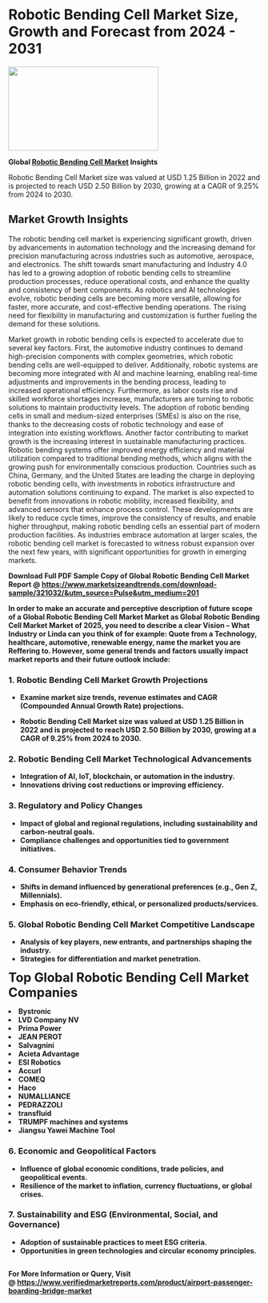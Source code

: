 <H1>Robotic Bending Cell Market Size, Growth and Forecast from 2024 - 2031</H1><img class="aligncenter size-medium wp-image-584254" src="https://thirdeyenews.in/wp-content/uploads/2024/09/Global-Market-Research-300x168.jpeg" alt="" width="300" height="168" /><p><strong>Global&nbsp;<a href="https://www.marketsizeandtrends.com/download-sample/321032/&amp;utm_source=Pulse&amp;utm_medium=201">Robotic Bending Cell Market</a> Insights</strong></p><p>Robotic Bending Cell Market size was valued at USD 1.25 Billion in 2022 and is projected to reach USD 2.50 Billion by 2030, growing at a CAGR of 9.25% from 2024 to 2030.</p><p><h2>Market Growth Insights</h2> <p>The robotic bending cell market is experiencing significant growth, driven by advancements in automation technology and the increasing demand for precision manufacturing across industries such as automotive, aerospace, and electronics. The shift towards smart manufacturing and Industry 4.0 has led to a growing adoption of robotic bending cells to streamline production processes, reduce operational costs, and enhance the quality and consistency of bent components. As robotics and AI technologies evolve, robotic bending cells are becoming more versatile, allowing for faster, more accurate, and cost-effective bending operations. The rising need for flexibility in manufacturing and customization is further fueling the demand for these solutions.</p> <p><strong></strong></p> <p>Market growth in robotic bending cells is expected to accelerate due to several key factors. First, the automotive industry continues to demand high-precision components with complex geometries, which robotic bending cells are well-equipped to deliver. Additionally, robotic systems are becoming more integrated with AI and machine learning, enabling real-time adjustments and improvements in the bending process, leading to increased operational efficiency. Furthermore, as labor costs rise and skilled workforce shortages increase, manufacturers are turning to robotic solutions to maintain productivity levels. The adoption of robotic bending cells in small and medium-sized enterprises (SMEs) is also on the rise, thanks to the decreasing costs of robotic technology and ease of integration into existing workflows. Another factor contributing to market growth is the increasing interest in sustainable manufacturing practices. Robotic bending systems offer improved energy efficiency and material utilization compared to traditional bending methods, which aligns with the growing push for environmentally conscious production. Countries such as China, Germany, and the United States are leading the charge in deploying robotic bending cells, with investments in robotics infrastructure and automation solutions continuing to expand. The market is also expected to benefit from innovations in robotic mobility, increased flexibility, and advanced sensors that enhance process control. These developments are likely to reduce cycle times, improve the consistency of results, and enable higher throughput, making robotic bending cells an essential part of modern production facilities. As industries embrace automation at larger scales, the robotic bending cell market is forecasted to witness robust expansion over the next few years, with significant opportunities for growth in emerging markets. <p><strong></p><p><span class=""><strong>Download Full PDF Sample Copy of Global Robotic Bending Cell Market Report</strong> @ <a href="https://www.marketsizeandtrends.com/download-sample/321032/&amp;utm_source=Pulse&amp;utm_medium=201" target="_blank">https://www.marketsizeandtrends.com/download-sample/321032/&amp;utm_source=Pulse&amp;utm_medium=201</a></span></p><p>In order to make an accurate and perceptive description of future scope of a Global&nbsp;Robotic Bending Cell Market Market as Global&nbsp;Robotic Bending Cell Market Market of 2025, you need to describe a clear Vision &ndash; What Industry or Linda can you think of for example: Quote from a Technology, healthcare, automotive, renewable energy, name the market you are Reffering to. However, some general trends and factors usually impact market reports and their future outlook include:</p><h3>1.&nbsp;<strong>Robotic Bending Cell Market Growth Projections</strong></h3><ul><li>Examine market size trends, revenue estimates and CAGR (Compounded Annual Growth Rate) projections.</li><li><p>Robotic Bending Cell Market size was valued at USD 1.25 Billion in 2022 and is projected to reach USD 2.50 Billion by 2030, growing at a CAGR of 9.25% from 2024 to 2030.</p></li></ul><h3>2.&nbsp;<strong>Robotic Bending Cell Market Technological Advancements</strong></h3><ul><li>Integration of AI, IoT, blockchain, or automation in the industry.</li><li>Innovations driving cost reductions or improving efficiency.</li></ul><h3>3.&nbsp;<strong>Regulatory and Policy Changes</strong></h3><ul><li>Impact of global and regional regulations, including sustainability and carbon-neutral goals.</li><li>Compliance challenges and opportunities tied to government initiatives.</li></ul><h3>4.&nbsp;<strong>Consumer Behavior Trends</strong></h3><ul><li>Shifts in demand influenced by generational preferences (e.g., Gen Z, Millennials).</li><li>Emphasis on eco-friendly, ethical, or personalized products/services.</li></ul><h3>5.&nbsp;<strong>Global Robotic Bending Cell Market Competitive Landscape</strong></h3><ul><li>Analysis of key players, new entrants, and partnerships shaping the industry.</li><li>Strategies for differentiation and market penetration.</li></ul><p data-pm-slice="1 1 []"><span style="color: inherit; font-family: inherit; font-size: 25px;">Top Global Robotic Bending Cell Market Companies</span></p><div class="" data-test-id=""><p><li>Bystronic</li><li> LVD Company NV</li><li> Prima Power</li><li> JEAN PEROT</li><li> Salvagnini</li><li> Acieta Advantage</li><li> ESI Robotics</li><li> Accurl</li><li> COMEQ</li><li> Haco</li><li> NUMALLIANCE</li><li> PEDRAZZOLI</li><li> transfluid</li><li> TRUMPF machines and systems</li><li> Jiangsu Yawei Machine Tool</li></p></div><h3>6.&nbsp;<strong>Economic and Geopolitical Factors</strong></h3><ul><li>Influence of global economic conditions, trade policies, and geopolitical events.</li><li>Resilience of the market to inflation, currency fluctuations, or global crises.</li></ul><h3>7.&nbsp;<strong>Sustainability and ESG (Environmental, Social, and Governance)</strong></h3><ul><li>Adoption of sustainable practices to meet ESG criteria.</li><li>Opportunities in green technologies and circular economy principles.</li></ul><h2><strong style="font-size: 14px;">For More Information or Query, Visit @&nbsp;</strong><a style="background-color: #ffffff; font-size: 14px;" href="https://www.marketsizeandtrends.com/report/robotic-bending-cell-market/" target="_blank">https://www.verifiedmarketreports.com/product/airport-passenger-boarding-bridge-market</a></h2>

